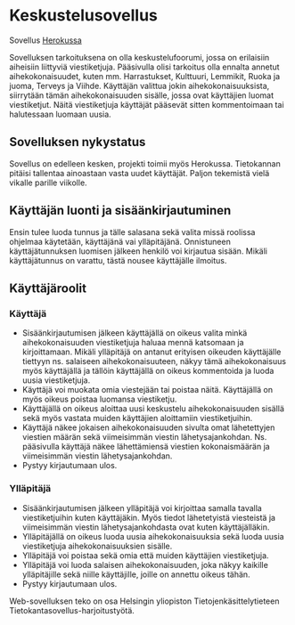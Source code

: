 # Keskustelusovellus

Sovellus [Herokussa](https://tsoha-visitors1.herokuapp.com/login)

Sovelluksen tarkoituksena on olla keskustelufoorumi, jossa on erilaisiin aiheisiin liittyviä viestiketjuja. Pääsivulla olisi tarkoitus olla ennalta annetut aihekokonaisuudet, kuten mm. Harrastukset, Kulttuuri, Lemmikit, Ruoka ja juoma, Terveys ja Viihde. Käyttäjän valittua jokin aihekokonaisuuksista, siirrytään tämän aihekokonaisuuden sisälle, jossa ovat käyttäjien luomat viestiketjut. Näitä viestiketjuja käyttäjät pääsevät sitten kommentoimaan tai halutessaan luomaan uusia.

## Sovelluksen nykystatus
Sovellus on edelleen kesken, projekti toimii myös Herokussa. Tietokannan pitäisi tallentaa ainoastaan vasta uudet käyttäjät. Paljon tekemistä vielä vikalle parille viikolle.

## Käyttäjän luonti ja sisäänkirjautuminen
Ensin tulee luoda tunnus ja tälle salasana sekä valita missä roolissa ohjelmaa käytetään, käyttäjänä vai ylläpitäjänä.
Onnistuneen käyttäjätunnuksen luomisen jälkeen henkilö voi kirjautua sisään.
Mikäli käyttäjätunnus on varattu, tästä nousee käyttäjälle ilmoitus.

## Käyttäjäroolit
### Käyttäjä
- Sisäänkirjautumisen jälkeen käyttäjällä on oikeus valita minkä aihekokonaisuuden viestiketjuja haluaa mennä katsomaan ja kirjoittamaan. Mikäli ylläpitäjä on antanut erityisen oikeuden käyttäjälle tiettyyn ns. salaiseen aihekokonaisuuteen, näkyy tämä aihekokonaisuus myös käyttäjällä ja tällöin käyttäjällä on oikeus kommentoida ja luoda uusia viestiketjuja.
- Käyttäjä voi muokata omia viestejään tai poistaa näitä. Käyttäjällä on myös oikeus poistaa luomansa viestiketju.
- Käyttäjällä on oikeus aloittaa uusi keskustelu aihekokonaisuuden sisällä sekä myös vastata muiden käyttäjien aloittamiin viestiketjuihin.
- Käyttäjä näkee jokaisen aihekokonaisuuden sivulta omat lähetettyjen viestien määrän sekä viimeisimmän viestin lähetysajankohdan. Ns. pääsivulla käyttäjä näkee lähettämiensä viestien kokonaismäärän ja viimeisimmän viestin lähetysajankohdan.
- Pystyy kirjautumaan ulos.

### Ylläpitäjä
- Sisäänkirjautumisen jälkeen ylläpitäjä voi kirjoittaa samalla tavalla viestiketjuihin kuten käyttäjäkin. Myös tiedot lähetetyistä viesteistä ja viimeisimmän viestin lähetysajankohdasta ovat kuten käyttäjälläkin.
- Ylläpitäjällä on oikeus luoda uusia aihekokonaisuuksia sekä luoda uusia viestiketjuja aihekokonaisuuksien sisälle.
- Ylläpitäjä voi poistaa sekä omia että muiden käyttäjien viestiketjuja.
- Ylläpitäjä voi luoda salaisen aihekokonaisuuden, joka näkyy kaikille ylläpitäjille sekä niille käyttäjille, joille on annettu oikeus tähän.
- Pystyy kirjautumaan ulos.


Web-sovelluksen teko on osa Helsingin yliopiston Tietojenkäsittelytieteen Tietokantasovellus-harjoitustyötä.

